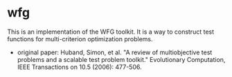 wfg
======

This is an implementation of the WFG toolkit. It is a way to construct test functions for multi-criterion optimization problems.


* original paper:
  Huband, Simon, et al. "A review of multiobjective test problems and a scalable test problem toolkit." Evolutionary Computation, IEEE Transactions on 10.5 (2006): 477-506.

